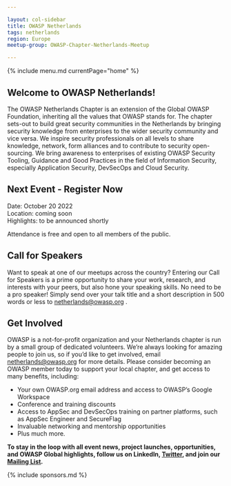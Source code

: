 ```yaml
---

layout: col-sidebar
title: OWASP Netherlands
tags: netherlands
region: Europe
meetup-group: OWASP-Chapter-Netherlands-Meetup

---
```


{% include menu.md currentPage="home" %}  

## Welcome to OWASP Netherlands!

The OWASP Netherlands Chapter is an extension of the Global OWASP Foundation, inheriting all the values that OWASP stands for. The chapter sets-out to build great security communities in the Netherlands by bringing security knowledge from enterprises to the wider security community and vice versa. We inspire security professionals on all levels to share knowledge, network, form alliances and to contribute to security open-sourcing. We bring awareness to enterprises of existing OWASP Security Tooling, Guidance and Good Practices in the field of Information Security, especially Application Security, DevSecOps and Cloud Security.

## Next Event  - Register Now
Date: October 20 2022  
Location: coming soon  
Highlights: to be announced shortly  

Attendance is free and open to all members of the public.

## Call for Speakers
Want to speak at one of our meetups across the country? Entering our Call for Speakers is a prime opportunity to share your work, research, and interests with your peers, but also hone your speaking skills. No need to be a pro speaker! Simply send over your talk title and a short description in 500 words or less to [netherlands@owasp.org](mailto:netherlands-chapter@owasp.org)  .

## Get Involved

OWASP is a not-for-profit organization and your Netherlands chapter is run by a small group of dedicated volunteers. We’re always looking for amazing people to join us, so if you’d like to get involved, email [netherlands@owasp.org](mailto:netherlands-chapter@owasp.org) for more details.
Please consider becoming an OWASP member today to support your local chapter, and get access to many benefits, including:

- Your own OWASP.org email address and access to OWASP’s Google Workspace
- Conference and training discounts
- Access to AppSec and DevSecOps training on partner platforms, such as AppSec Engineer and SecureFlag
- Invaluable networking and mentorship opportunities
- Plus much more. 

**To stay in the loop with all event news, project launches, opportunities, and OWASP Global highlights, follow us on LinkedIn, [Twitter](https://twitter.com/owasp_nl), and join our [Mailing List](https://groups.google.com/a/owasp.org/forum/#!forum/netherlands-chapter).**

{% include sponsors.md %}
